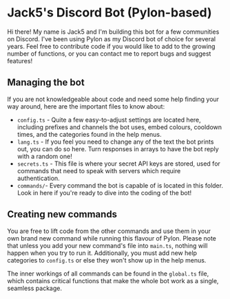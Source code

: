# Jack5's Discord Bot (Pylon-based)

Hi there! My name is Jack5 and I'm building this bot for a few communities on Discord. I've been using Pylon as my Discord bot of choice for several years. Feel free to contribute code if you would like to add to the growing number of functions, or you can contact me to report bugs and suggest features!

## Managing the bot

If you are not knowledgeable about code and need some help finding your way around, here are the important files to know about:

- `config.ts` - Quite a few easy-to-adjust settings are located here, including prefixes and channels the bot uses, embed colours, cooldown times, and the categories found in the help menus.
- `lang.ts` - If you feel you need to change any of the text the bot prints out, you can do so here. Turn responses in arrays to have the bot reply with a random one!
- `secrets.ts` - This file is where your secret API keys are stored, used for commands that need to speak with servers which require authentication.
- `commands/`- Every command the bot is capable of is located in this folder. Look in here if you're ready to dive into the coding of the bot!

## Creating new commands

You are free to lift code from the other commands and use them in your own brand new command while running this flavour of Pylon. Please note that unless you add your new command's file into `main.ts`, nothing will happen when you try to run it. Additionally, you must add new help categories to `config.ts` or else they won't show up in the help menus.

The inner workings of all commands can be found in the `global.ts` file, which contains critical functions that make the whole bot work as a single, seamless package.
